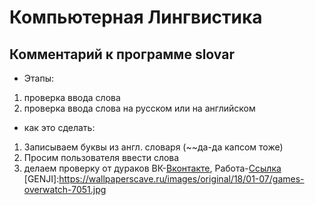 # Компьютерная Лингвистика
## Комментарий к программе slovar
* Этапы:
1. проверка ввода слова
2. проверка ввода слова на русском или на английском 
* как это сделать:
1. Записываем буквы из англ. словаря (~~да-да капсом тоже)
2. Просим пользователя ввести слова
3. делаем проверку от дураков
ВК-[Вконтакте](https://vk.com/genjimainlol), 
Работа-[Ссылка](https://github.com/ZZZerock/lingvist/blob/main/slovarik)
[GENJI]:https://wallpaperscave.ru/images/original/18/01-07/games-overwatch-7051.jpg
